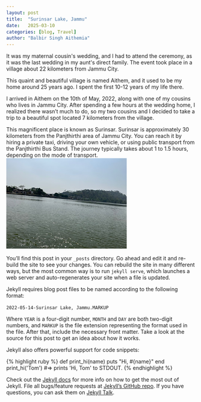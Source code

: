 ```yaml
---
layout: post
title:  "Surinsar Lake, Jammu"
date:   2025-03-10
categories: [blog, Travel]
author: "Balbir Singh Aithemia"
---
```

It was my maternal cousin's wedding, and I had to attend the ceremony, as it was the last wedding in my aunt's direct family. The event took place in a village about 22 kilometers from Jammu City.

This quaint and beautiful village is named Aithem, and it used to be my home around 25 years ago. I spent the first 10-12 years of my life there.

I arrived in Aithem on the 10th of May, 2022, along with one of my cousins who lives in Jammu City. After spending a few hours at the wedding home, I realized there wasn’t much to do, so my two cousins and I decided to take a trip to a beautiful spot located 7 kilometers from the village.

This magnificent place is known as Surinsar. Surinsar is approximately 30 kilometers from the Panjthirthi area of Jammu City. You can reach it by hiring a private taxi, driving your own vehicle, or using public transport from the Panjthirthi Bus Stand. The journey typically takes about 1 to 1.5 hours, depending on the mode of transport.
![Surinsar](assets/images/Lake.jpg)


You’ll find this post in your `_posts` directory. Go ahead and edit it and re-build the site to see your changes. You can rebuild the site in many different ways, but the most common way is to run `jekyll serve`, which launches a web server and auto-regenerates your site when a file is updated.

Jekyll requires blog post files to be named according to the following format:

`2022-05-14-Surinsar Lake, Jammu.MARKUP`

Where `YEAR` is a four-digit number, `MONTH` and `DAY` are both two-digit numbers, and `MARKUP` is the file extension representing the format used in the file. After that, include the necessary front matter. Take a look at the source for this post to get an idea about how it works.


Jekyll also offers powerful support for code snippets:

{% highlight ruby %}
def print_hi(name)
  puts "Hi, #{name}"
end
print_hi('Tom')
#=> prints 'Hi, Tom' to STDOUT.
{% endhighlight %}

Check out the [Jekyll docs][jekyll-docs] for more info on how to get the most out of Jekyll. File all bugs/feature requests at [Jekyll’s GitHub repo][jekyll-gh]. If you have questions, you can ask them on [Jekyll Talk][jekyll-talk].

[jekyll-docs]: https://jekyllrb.com/docs/home
[jekyll-gh]:   https://github.com/jekyll/jekyll
[jekyll-talk]: https://talk.jekyllrb.com/
